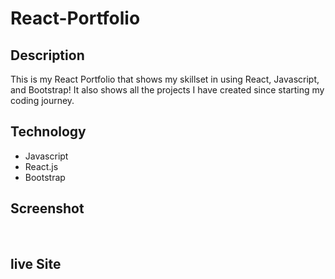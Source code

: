 # React-Portfolio

## Description

This is my React Portfolio that shows my skillset in using React, Javascript, and Bootstrap! It also shows all the projects I have created since starting my coding journey.

## Technology

- Javascript
- React.js
- Bootstrap

## Screenshot

<img src="">
<img src="">
<img src="">
<img src="">

## live Site
